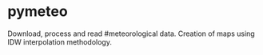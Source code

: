 # pymeteo
Download, process and read #meteorological data. Creation of maps using IDW interpolation methodology.
